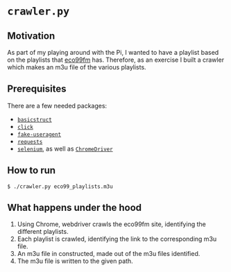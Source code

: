 # `crawler.py`

## Motivation

As part of my playing around with the Pi, I wanted to have a playlist based on
the playlists that [eco99fm](http://eco99fm.maariv.co.il/) has. Therefore, as an
exercise I built a crawler which makes an m3u file of the various playlists.

## Prerequisites

There are a few needed packages:

- [`basicstruct`](https://pypi.org/project/basicstruct/)
- [`click`](https://pypi.org/project/click/)
- [`fake-useragent`](https://pypi.org/project/fake-useragent/)
- [`requests`](https://pypi.org/project/requests/)
- [`selenium`](https://pypi.org/project/selenium/), as well as
[`ChromeDriver`](https://sites.google.com/a/chromium.org/chromedriver/downloads)

## How to run

```lang=bash
$ ./crawler.py eco99_playlists.m3u
```

## What happens under the hood

1. Using Chrome, webdriver crawls the eco99fm site, identifying the different playlists.
1. Each playlist is crawled, identifying the link to the corresponding m3u file.
1. An m3u file in constructed, made out of the m3u files identified.
1. The m3u file is written to the given path.
